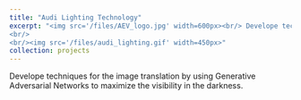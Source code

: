 ```yaml
---
title: "Audi Lighting Technology"
excerpt: "<img src='/files/AEV_logo.jpg' width=600px><br/> Develope techniques for the image translation by using Generative Adversarial Networks to maximize the visibility in the darkness.
<br/>
<br/><img src='/files/audi_lighting.gif' width=450px>"
collection: projects
---
```


Develope techniques for the image translation by using Generative Adversarial Networks to maximize the visibility in the darkness.
